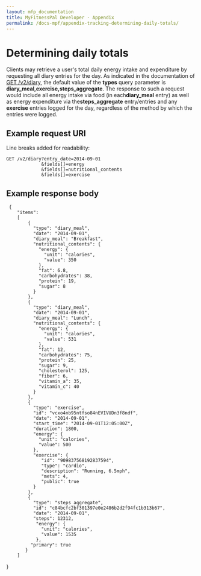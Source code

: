 ```yaml
---
layout: mfp_documentation
title: MyFitnessPal Developer - Appendix
permalink: /docs-mpf/appendix-tracking-determining-daily-totals/
---
```


# Determining daily totals

Clients may retrieve a user's total daily energy intake and expenditure by requesting all diary entries for the day. As indicated in the documentation of [G​ET /v2/diary](diary-get.md)​, the default value of the **types**​ query parameter is ​**diary_meal,exercise,steps_aggregate**.​ The response to such a request would include all energy intake via food (in each ​**diary_meal**​ entry) as well as energy expenditure via the ​**steps_aggregate**​ entry/entries and any **​exercise​** entries logged for the day, regardless of the method by which the entries were logged.


## Example request URI

Line breaks added for readability:

    GET /v2/diary?entry_date=2014-09-01
                 &fields[]=energy
                 &fields[]=nutritional_contents
                 &fields[]=exercise
 
 
 ## Example response body
 
     {
        "items": 
        [
            {
              "type": "diary_meal",
              "date": "2014-09-01",
              "diary_meal": "Breakfast",
              "nutritional_contents": {
                "energy": {
                  "unit": "calories",
                  "value": 350
                },
                "fat": 6.8,
                "carbohydrates": 38,
                "protein": 19,
                "sugar": 8
              } 
            },
            {
              "type": "diary_meal",
              "date": "2014-09-01",
              "diary_meal": "Lunch",
              "nutritional_contents": {
                "energy": {
                  "unit": "calories",
                  "value": 531
                },
                "fat": 12,
                "carbohydrates": 75,
                "protein": 25,
                "sugar": 9,
                "cholesterol": 125,
                "fiber": 6,
                "vitamin_a": 35,
                "vitamin_c": 40
              } 
            },
            {
              "type": "exercise",
              "id": "vcxo4nb95ntfso84nEVIVUDn3f8ndf",
              "date": "2014-09-01",
              "start_time": "2014-09-01T12:05:00Z",
              "duration": 1800,
              "energy": {
                "unit": "calories",
                "value": 500
              },
              "exercise": {
                 "id": "909837568192837594",
                 "type": "cardio",
                 "description": "Running, 6.5mph",
                 "mets": 4,
                 "public": true
              } 
            },
            {
              "type": "steps_aggregate",
              "id": "c84bcfc2bf301397e0e2486b2d2f94fc1b313b67",
              "date": "2014-09-01",
              "steps": 12312,
               "energy": {
                 "unit": "calories",
                 "value": 1535
               },
             "primary": true
           }
        ] 
}